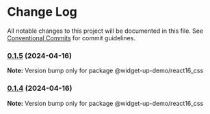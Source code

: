 # Change Log

All notable changes to this project will be documented in this file.
See [Conventional Commits](https://conventionalcommits.org) for commit guidelines.

### [0.1.5](https://github.com/tolerance-go/widget-up/compare/@widget-up-demo/react16_css@0.1.4...@widget-up-demo/react16_css@0.1.5) (2024-04-16)

**Note:** Version bump only for package @widget-up-demo/react16_css





### [0.1.4](https://github.com/tolerance-go/widget-up/compare/@widget-up-demo/react16_css@0.1.3...@widget-up-demo/react16_css@0.1.4) (2024-04-16)

**Note:** Version bump only for package @widget-up-demo/react16_css
